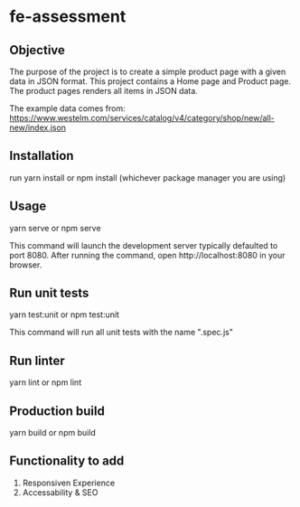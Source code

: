 # fe-assessment

## Objective
The purpose of the project is to create a simple product page with a given data in JSON format. This project contains a Home page and Product page. The product pages renders all items in JSON data.

The example data comes from: https://www.westelm.com/services/catalog/v4/category/shop/new/all-new/index.json

## Installation
run yarn install or npm install (whichever package manager you are using)

## Usage
yarn serve or npm serve

This command will launch the development server typically defaulted to port 8080. After running the command, open http://localhost:8080 in your browser.

## Run unit tests
yarn test:unit or npm test:unit

This command will run all unit tests with the name ".spec.js"

## Run linter
yarn lint or npm lint

## Production build
yarn build or npm build

## Functionality to add

1. Responsiven Experience
2. Accessability & SEO
